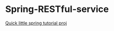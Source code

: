 Spring-RESTful-service
======================


[Quick little spring tutorial proj](https://spring.io/guides/gs/rest-service/)
